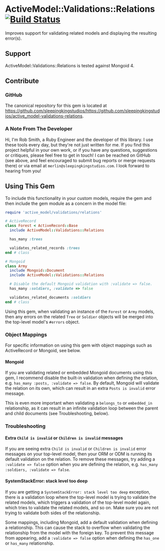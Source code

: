 # ActiveModel::Validations::Relations [![Build Status](https://travis-ci.org/sleepingkingstudios/active_model-validations-relations.svg?branch=master)](https://travis-ci.org/sleepingkingstudios/active_model-validations-relations)

Improves support for validating related models and displaying the resulting error(s).

## Support

ActiveModel::Validations::Relations is tested against Mongoid 4.

## Contribute

### GitHub

The canonical repository for this gem is located at https://github.com/sleepingkingstudios/https://github.com/sleepingkingstudios/active_model-validations-relations.

### A Note From The Developer

Hi, I'm Rob Smith, a Ruby Engineer and the developer of this library. I use these tools every day, but they're not just written for me. If you find this project helpful in your own work, or if you have any questions, suggestions or critiques, please feel free to get in touch! I can be reached on GitHub (see above, and feel encouraged to submit bug reports or merge requests there) or via email at `merlin@sleepingkingstudios.com`. I look forward to hearing from you!

## Using This Gem

To include this functionality in your custom models, require the gem and then include the gem module as a concern in the model file:

```ruby
require 'active_model/validations/relations'

# ActiveRecord
class Forest < ActiveRecord::Base
  include ActiveModel::Validations::Relations

  has_many :trees

  validates_related_records :trees
end # class

# Mongoid
class Army
  include Mongoid::Document
  include ActiveModel::Validations::Relations

  # Disable the default Mongoid validation with :validate => false.
  has_many :soldiers, :validate => false

  validates_related_documents :soldiers
end # class
```

Using this gem, when validating an instance of the `Forest` or `Army` models, then any errors on the related `Tree` or `Soldier` objects will be merged into the top-level model's `#errors` object.

### Object Mappings

For specific information on using this gem with object mappings such as ActiveRecord or Mongoid, see below.

#### Mongoid

If you are validating related or embedded Mongoid documents using this gem, I recommend disable the built-in validation when defining the relation, e.g. `has_many :posts, :validate => false`. By default, Mongoid will validate the relation on its own, which can result in an extra `Posts is invalid` error message.

This is even more important when validating a `belongs_to` or `embedded_in` relationship, as it can result in an infinite validation loop between the parent and child documents (see Troubleshooting, below).

### Troubleshooting

#### Extra `Child is invalid` or `Children is invalid` messages

If you are seeing extra `Child is invalid` or `Children is invalid` error messages on your top-level model, then your ORM or ODM is running its default validation on the relation. To remove these messages, try adding a `:validate => false` option when you are defining the relation, e.g. `has_many :soldiers, :validate => false`.

#### SystemStackError: stack level too deep

If you are getting a `SystemStackError: stack level too deep` exception, there is a validation loop where the top-level model is trying to validate the related models, which triggers a validation of the top-level model again, which tries to validate the related models, and so on. Make sure you are not trying to validate both sides of the relationship.

Some mappings, including Mongoid, add a default validation when defining a relationship. This can cause the stack to overflow when validating the relationship from the model with the foreign key. To prevent this message from appearing, add a `:validate => false` option when defining the `has_one` or `has_many` relationship.

